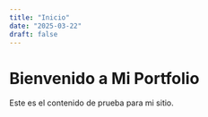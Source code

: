 ```yaml
---
title: "Inicio"
date: "2025-03-22"
draft: false
---
```


# Bienvenido a Mi Portfolio

Este es el contenido de prueba para mi sitio.
